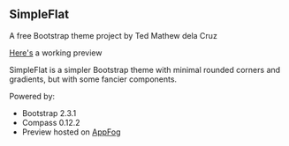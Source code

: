 ## SimpleFlat
A free Bootstrap theme project by Ted Mathew dela Cruz

[Here's](http://simpleflat.hp.af.cm/) a working preview

SimpleFlat is a simpler Bootstrap theme with minimal rounded corners and gradients, but with some fancier components.

Powered by:
- Bootstrap 2.3.1
- Compass 0.12.2
- Preview hosted on [AppFog](http://appfog.com)
